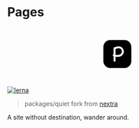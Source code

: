 # Pages

<div style="display:flex;align-items:center;justify-content:center;height:120px;">
<img src="./site/public/pages.svg" style="width:64px;height:64px;"></img>
</div>

[![lerna](https://img.shields.io/badge/maintained%20with-lerna-cc00ff.svg)](https://lerna.js.org/)

> packages/quiet fork from [nextra](https://github.com/shuding/nextra)

A site without destination, wander around.
